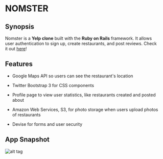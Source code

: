 # NOMSTER

## Synopsis

Nomster is a **Yelp clone** built with the **Ruby on Rails** framework. It allows user authentication to sign up, create restaurants, and post reviews. Check it out [here](http://nomster-rosie-highsmith.herokuapp.com/)!

## Features

- Google Maps API so users can see the restaurant's location

- Twitter Bootstrap 3 for CSS components

- Profile page to view user statistics, like restaurants created and posted about

- Amazon Web Services, S3, for photo storage when users upload photos of restaurants

- Devise for forms and user security

## App Snapshot

![alt tag](http://i.imgur.com/JzrWBfh.png)

